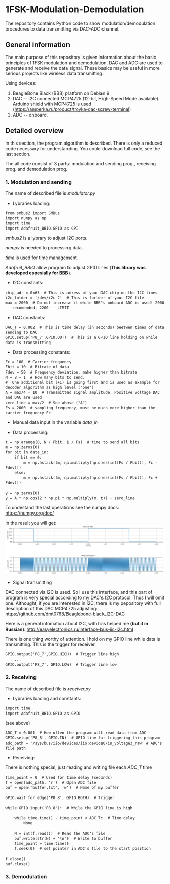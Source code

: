 # 1FSK-Modulation-Demodulation
The repository contains Python code to show modulation/demodulation procedures to data transmitting via DAC-ADC channel.

## General information
The main purpose of this repository is given information about the basic principles of 1FSK modulation and demodulation. DAC and ADC are used to generate and receive the data signal. These basics may be useful in more serious projects like wireless data transmitting.

Using devices:
1) BeagleBone Black (BBB) platform on Debian 9
2) DAC -- I2C connected MCP4725 (12-bit, High-Speed Mode available). Arduino shield with MCP4725 is used (https://amperka.ru/product/troyka-dac-screw-terminal)
3) ADC -- onboard.

## Detailed overview
In this section, the program algorithm is described. There is only a reduced code necessary for understanding. You could download full code, see the last section.

The all code consist of 3 parts: modulation and sending prog., receiving prog. and demodulation prog.

### 1. Modulation and sending
The name of described file is *modulator.py*

- Lybraries loading:

```
from smbus2 import SMBus
import numpy as np
import time
import Adafruit_BBIO.GPIO as GPI
```

*smbus2* is a lybrary to adjust I2C ports.

*numpy* is needed to processing data.

*time* is used for time management.

*Adafruit_BBIO* allow program to adjust GPIO lines (**This library was developed espesially for BBB**).


- I2C constants:

```
chip_adr = 0x63  # This is adress of your DAC chip on the I2C lines
i2c_folder = '/dev/i2c-2'  # This is forlder of your I2C file
max = 2000  # Do not increase it while BBB's onboard ADC is used! 2000 -- recomended, 2200 -- LIMIT
```

- DAC constants:

```
DAC_T = 0.002  # This is time delay (in seconds) beetwen times of data sending to DAC
GPIO.setup('P8_7',GPIO.OUT)  # This is a GPIO line holding on while data is transmitting  

```

- Data processing constants:

```
Fc = 100  # Carrier frequency
Fbit = 10  # Bitrate of data
Fdev = 50  # Frequency deviation, make higher than bitrate
N = 8 + 1  # How many bits to send.
#  One additional bit (+1) is going first and is used as example for decoder algorithm as high level ("one")
A = max/4 - 10  # Transmitted signal amplitude. Positive voltage DAC and DAC are used
zero_line = max/2  # See above ("A")
Fs = 2000  # sampling frequency, must be much more higher than the carrier frequency Fc
```
- Manual data input in the variable *data_in*

- Data processing:

```
t = np.arange(0, N / Fbit, 1 / Fs)  # time to send all bits
m = np.zeros(0)
for bit in data_in:
    if bit == 0:
        m = np.hstack((m, np.multiply(np.ones(int(Fs / Fbit)), Fc - Fdev)))
    else:
        m = np.hstack((m, np.multiply(np.ones(int(Fs / Fbit)), Fc + Fdev)))

y = np.zeros(0)
y = A * np.cos(2 * np.pi * np.multiply(m, t)) + zero_line
```

To undestand the last operations see the numpy docs: https://numpy.org/doc/ 

In the result you will get:
![orig_im](https://github.com/dmt0768/hello-world/blob/master/images/1FSK/2020-05-02_18-53-24.png)

- Signal transmitting

DAC connected via I2C is used. So I use this interface, and this part of program is very special according to my DAC's I2C protocol.
Thus I will omit one. Althought, if you are interested in I2C, there is my pepository with full description of this DAC MCP4725 adjusting: https://github.com/dmt0768/Beaglebone-black_I2C-DAC

Here is a general infomation about I2C, with has helped me **(but it in Russian)**: http://easyelectronics.ru/interface-bus-iic-i2c.html


There is one thing worthy of attention. I hold on my GPIO line while data is transmitting. This is the trigger for receiver.

```
GPIO.output('P8_7',GPIO.HIGH)  # Trigger line high
    ...
GPIO.output('P8_7', GPIO.LOW)  # Trigger line low
```

### 2. Receiving
The name of described file is *receiver.py*

- Lybraries loading and constants:

```
import time
import Adafruit_BBIO.GPIO as GPIO
```
(see above)


```
ADC_T = 0.001  # How often the program will read data from ADC
GPIO.setup('P8_8', GPIO.IN)  # GPIO line for triggering this program
adc_path = '/sys/bus/iio/devices/iio:device0/in_voltage3_raw' # ADC's file path
```

- Receiving:

There is nothing special, just reading and writing file each *ADC_T* time

```
time_point = 0  # Used for time delay (seconds)
f = open(adc_path, 'r')  # Open ADC file
buf = open('buffer.txt', 'w')  # Name of my buffer

GPIO.wait_for_edge('P8_8', GPIO.BOTH)  # Trigger

while GPIO.input('P8_8'):  # While the GPIO line is high

    while time.time() - time_point < ADC_T:  # Time delay
        None
        
    N = int(f.read())  # Read the ADC's file
    buf.write(str(N) + '\n')  # Write to buffer
    time_point = time.time()
    f.seek(0)  # set pointer in ADC's file to the start position

f.close()
buf.close()
```

### 3. Demodulation
